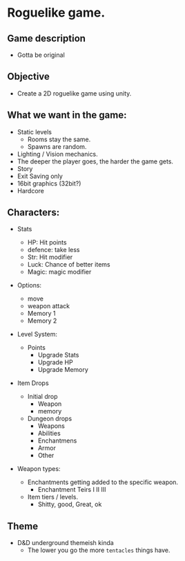 # Roguelike game.
## Game description
- Gotta be original
## Objective
- Create a 2D roguelike game using unity.
## What we want in the game:
- Static levels
    - Rooms stay the same.
    - Spawns are random.
- Lighting / Vision mechanics.
- The deeper the player goes, the harder the game gets.
- Story
- Exit Saving only
- 16bit graphics (32bit?)
- Hardcore
## Characters:
- Stats
    - HP: Hit points
    - defence: take less
    - Str: Hit modifier
    - Luck: Chance of better items
    - Magic: magic modifier
- Options:
    - move
    - weapon attack
    - Memory 1
    - Memory 2
- Level System:
    - Points
        - Upgrade Stats
        - Upgrade HP
        - Upgrade Memory
- Item Drops
    - Initial drop
        - Weapon
        - memory
    - Dungeon drops
        - Weapons
        - Abilities
        - Enchantmens
        - Armor
        - Other

- Weapon types:
    - Enchantments getting added to the specific weapon.
        - Enchantment Teirs I II III
    - Item tiers / levels.
        - Shitty, good, Great, ok

## Theme
- D&D underground themeish kinda
    -  The lower you go the more `tentacles` things have.